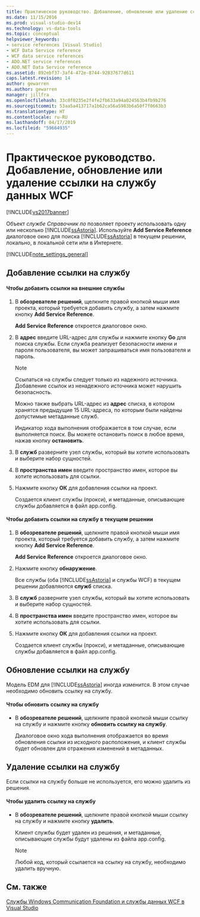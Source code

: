 ```yaml
---
title: Практическое руководство. Добавление, обновление или удаление ссылки на службы данных WCF | Документация Майкрософт
ms.date: 11/15/2016
ms.prod: visual-studio-dev14
ms.technology: vs-data-tools
ms.topic: conceptual
helpviewer_keywords:
- service references [Visual Studio]
- WCF Data Service reference
- WCF data service references
- ADO.NET service references
- ADO.NET Data Service reference
ms.assetid: 892ebf37-3af4-472e-8744-92837677d611
caps.latest.revision: 14
author: gewarren
ms.author: gewarren
manager: jillfra
ms.openlocfilehash: 33c0f0235e2f4fe2fb633a94a024563b4fb9b276
ms.sourcegitcommit: 53aa5a413717a1b62ca56a5983b6a50f7f0663b3
ms.translationtype: HT
ms.contentlocale: ru-RU
ms.lasthandoff: 04/17/2019
ms.locfileid: "59664935"
---
```

# <a name="how-to-add-update-or-remove-a-wcf-data-service-reference"></a>Практическое руководство. Добавление, обновление или удаление ссылки на службу данных WCF
[!INCLUDE[vs2017banner](../includes/vs2017banner.md)]

Объект *службе Справочник по* позволяет проекту использовать одну или несколько [!INCLUDE[ssAstoria](../includes/ssastoria-md.md)]. Используйте **Add Service Reference** диалоговое окно для поиска [!INCLUDE[ssAstoria](../includes/ssastoria-md.md)] в текущем решении, локально, в локальной сети или в Интернете.  
  
 [!INCLUDE[note_settings_general](../includes/note-settings-general-md.md)]  
  
## <a name="adding-a-service-reference"></a>Добавление ссылки на службу  
  
#### <a name="to-add-a-reference-to-an-external-service"></a>Чтобы добавить ссылки на внешние службы  
  
1.  В **обозревателе решений**, щелкните правой кнопкой мыши имя проекта, который требуется добавить службу, а затем нажмите кнопку **Add Service Reference**.  
  
     **Add Service Reference** откроется диалоговое окно.  
  
2.  В **адрес** введите URL-адрес для службы и нажмите кнопку **Go** для поиска службы. Если служба реализует безопасности имени и пароля пользователя, вы может запрашиваться имя пользователя и пароль.  
  
    > [!NOTE]
    >  Ссылаться на службы следует только из надежного источника. Добавление ссылок из ненадежного источника может нарушить безопасность.  
  
     Можно также выбрать URL-адрес из **адрес** списка, в котором хранятся предыдущие 15 URL-адреса, по которым были найдены допустимые метаданные служб.  
  
     Индикатор хода выполнения отображается в том случае, если выполняется поиск. Вы можете остановить поиск в любое время, нажав кнопку **остановить**.  
  
3.  В **служб** разверните узел службы, который вы хотите использовать и выберите набор сущностей.  
  
4.  В **пространства имен** введите пространство имен, которое вы хотите использовать для ссылки.  
  
5.  Нажмите кнопку **ОК** для добавления ссылки на проект.  
  
     Создается клиент службы (прокси), и метаданные, описывающие службы добавляется в файл app.config.  
  
#### <a name="to-add-a-reference-to-a-service-in-the-current-solution"></a>Чтобы добавить ссылки на службу в текущем решении  
  
1.  В **обозревателе решений**, щелкните правой кнопкой мыши имя проекта, который требуется добавить службу, а затем нажмите кнопку **Add Service Reference**.  
  
     **Add Service Reference** откроется диалоговое окно.  
  
2.  Нажмите кнопку **обнаружение**.  
  
     Все службы (оба [!INCLUDE[ssAstoria](../includes/ssastoria-md.md)] и службы WCF) в текущем решении добавляются **служб** списка.  
  
3.  В **служб** разверните узел службы, который вы хотите использовать и выберите набор сущностей.  
  
4.  В **пространства имен** введите пространство имен, которое вы хотите использовать для ссылки.  
  
5.  Нажмите кнопку **ОК** для добавления ссылки на проект.  
  
     Создается клиент службы (прокси), и метаданные, описывающие службы добавляется в файл app.config.  
  
## <a name="updating-a-service-reference"></a>Обновление ссылки на службу  
 Модель EDM для [!INCLUDE[ssAstoria](../includes/ssastoria-md.md)] иногда изменится. В этом случае необходимо обновить ссылку на службу.  
  
#### <a name="to-update-a-service-reference"></a>Чтобы обновить ссылку на службу  
  
-   В **обозревателе решений**, щелкните правой кнопкой мыши ссылку на службу и нажмите кнопку **обновить ссылку на службу**.  
  
     Диалоговое окно хода выполнения отображается во время обновления ссылки из исходного расположения, и клиент службы будет обновлен для отражения изменений в метаданных.  
  
## <a name="removing-a-service-reference"></a>Удаление ссылки на службу  
 Если ссылки на службу больше не используется, его можно удалить из решения.  
  
#### <a name="to-remove-a-service-reference"></a>Чтобы удалить ссылку на службу  
  
-   В **обозревателе решений**, щелкните правой кнопкой мыши ссылку на службу и нажмите кнопку **удалить**.  
  
     Клиент службы будет удален из решения, и метаданные, описывающие службы будут удалены из файла app.config.  
  
    > [!NOTE]
    >  Любой код, который ссылается на ссылку на службу, необходимо удалить вручную.  
  
## <a name="see-also"></a>См. также  
 [Службы Windows Communication Foundation и службы данных WCF в Visual Studio](../data-tools/windows-communication-foundation-services-and-wcf-data-services-in-visual-studio.md)
